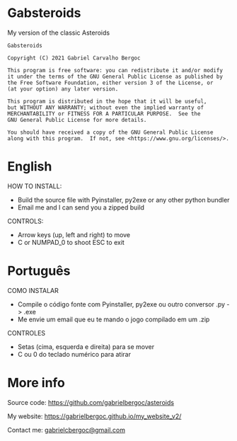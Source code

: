 # Gabsteroids
My version of the classic Asteroids

    Gabsteroids
    
    Copyright (C) 2021 Gabriel Carvalho Bergoc
    
    This program is free software: you can redistribute it and/or modify
    it under the terms of the GNU General Public License as published by
    the Free Software Foundation, either version 3 of the License, or
    (at your option) any later version.
    
    This program is distributed in the hope that it will be useful,
    but WITHOUT ANY WARRANTY; without even the implied warranty of
    MERCHANTABILITY or FITNESS FOR A PARTICULAR PURPOSE.  See the
    GNU General Public License for more details.
    
    You should have received a copy of the GNU General Public License
    along with this program.  If not, see <https://www.gnu.org/licenses/>.

# English

HOW TO INSTALL:

- Build the source file with Pyinstaller, py2exe or any other python bundler
- Email me and I can send you a zipped build

CONTROLS:

- Arrow keys (up, left and right) to move
- C or NUMPAD_0 to shoot
ESC to exit

# Português

COMO INSTALAR
- Compile o código fonte com Pyinstaller, py2exe ou outro conversor .py -> .exe
- Me envie um email que eu te mando o jogo compilado em um .zip

CONTROLES
- Setas (cima, esquerda e direita) para se mover
- C ou 0 do teclado numérico para atirar

# More info

Source code:
https://github.com/gabrielbergoc/asteroids

My website:
https://gabrielbergoc.github.io/my_website_v2/

Contact me:
gabrielcbergoc@gmail.com
